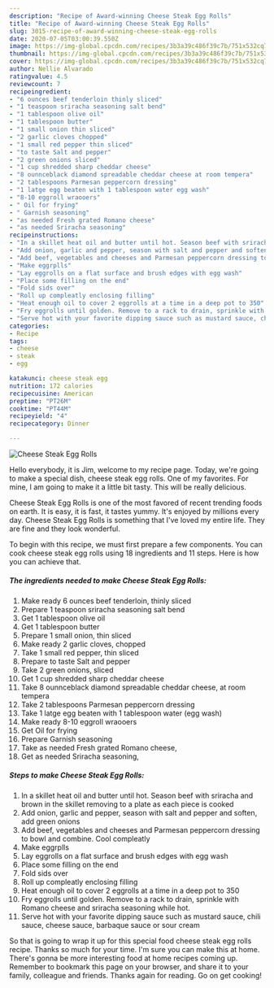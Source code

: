 ```yaml
---
description: "Recipe of Award-winning Cheese Steak Egg Rolls"
title: "Recipe of Award-winning Cheese Steak Egg Rolls"
slug: 3015-recipe-of-award-winning-cheese-steak-egg-rolls
date: 2020-07-05T03:00:39.550Z
image: https://img-global.cpcdn.com/recipes/3b3a39c486f39c7b/751x532cq70/cheese-steak-egg-rolls-recipe-main-photo.jpg
thumbnail: https://img-global.cpcdn.com/recipes/3b3a39c486f39c7b/751x532cq70/cheese-steak-egg-rolls-recipe-main-photo.jpg
cover: https://img-global.cpcdn.com/recipes/3b3a39c486f39c7b/751x532cq70/cheese-steak-egg-rolls-recipe-main-photo.jpg
author: Nellie Alvarado
ratingvalue: 4.5
reviewcount: 7
recipeingredient:
- "6 ounces beef tenderloin thinly sliced"
- "1 teaspoon sriracha seasoning salt bend"
- "1 tablespoon olive oil"
- "1 tablespoon butter"
- "1 small onion thin sliced"
- "2 garlic cloves chopped"
- "1 small red pepper thin sliced"
- "to taste Salt and pepper"
- "2 green onions sliced"
- "1 cup shredded sharp cheddar cheese"
- "8 ounnceblack diamond spreadable cheddar cheese at room tempera"
- "2 tablespoons Parmesan peppercorn dressing"
- "1 latge egg beaten with 1 tablespoon water egg wash"
- "8-10 eggroll wraooers"
- " Oil for frying"
- " Garnish seasoning"
- "as needed Fresh grated Romano cheese"
- "as needed Sriracha seasoning"
recipeinstructions:
- "In a skillet heat oil and butter until hot. Season beef with sriracha and brown in the skillet removing to a plate as each piece is cooked"
- "Add onion, garlic and pepper, season with salt and pepper and soften, add green onions"
- "Add beef, vegetables and cheeses and Parmesan peppercorn dressing to bowl and combine. Cool compleatly"
- "Make eggrplls"
- "Lay eggrolls on a flat surface and brush edges with egg wash"
- "Place some filling on the end"
- "Fold sids over"
- "Roll up compleatly enclosing filling"
- "Heat enough oil to cover 2 eggrolls at a time in a deep pot to 350"
- "Fry eggrolls until golden. Remove to a rack to drain, sprinkle with Romano cheese and sriracha seasoning while hot."
- "Serve hot with your favorite dipping sauce such as mustard sauce, chili sauce, cheese sauce, barbaque sauce or sour cream"
categories:
- Recipe
tags:
- cheese
- steak
- egg

katakunci: cheese steak egg 
nutrition: 172 calories
recipecuisine: American
preptime: "PT26M"
cooktime: "PT44M"
recipeyield: "4"
recipecategory: Dinner

---
```



![Cheese Steak Egg Rolls](https://img-global.cpcdn.com/recipes/3b3a39c486f39c7b/751x532cq70/cheese-steak-egg-rolls-recipe-main-photo.jpg)

Hello everybody, it is Jim, welcome to my recipe page. Today, we're going to make a special dish, cheese steak egg rolls. One of my favorites. For mine, I am going to make it a little bit tasty. This will be really delicious.



Cheese Steak Egg Rolls is one of the most favored of recent trending foods on earth. It is easy, it is fast, it tastes yummy. It's enjoyed by millions every day. Cheese Steak Egg Rolls is something that I've loved my entire life. They are fine and they look wonderful.


To begin with this recipe, we must first prepare a few components. You can cook cheese steak egg rolls using 18 ingredients and 11 steps. Here is how you can achieve that.

<!--inarticleads1-->

##### The ingredients needed to make Cheese Steak Egg Rolls:

1. Make ready 6 ounces beef tenderloin, thinly sliced
1. Prepare 1 teaspoon sriracha seasoning salt bend
1. Get 1 tablespoon olive oil
1. Get 1 tablespoon butter
1. Prepare 1 small onion, thin sliced
1. Make ready 2 garlic cloves, chopped
1. Take 1 small red pepper, thin sliced
1. Prepare to taste Salt and pepper
1. Take 2 green onions, sliced
1. Get 1 cup shredded sharp cheddar cheese
1. Take 8 ounnceblack diamond spreadable cheddar cheese, at room tempera
1. Take 2 tablespoons Parmesan peppercorn dressing
1. Take 1 latge egg beaten with 1 tablespoon water (egg wash)
1. Make ready 8-10 eggroll wraooers
1. Get  Oil for frying
1. Prepare  Garnish seasoning
1. Take as needed Fresh grated Romano cheese,
1. Get as needed Sriracha seasoning,




<!--inarticleads2-->

##### Steps to make Cheese Steak Egg Rolls:

1. In a skillet heat oil and butter until hot. Season beef with sriracha and brown in the skillet removing to a plate as each piece is cooked
1. Add onion, garlic and pepper, season with salt and pepper and soften, add green onions
1. Add beef, vegetables and cheeses and Parmesan peppercorn dressing to bowl and combine. Cool compleatly
1. Make eggrplls
1. Lay eggrolls on a flat surface and brush edges with egg wash
1. Place some filling on the end
1. Fold sids over
1. Roll up compleatly enclosing filling
1. Heat enough oil to cover 2 eggrolls at a time in a deep pot to 350
1. Fry eggrolls until golden. Remove to a rack to drain, sprinkle with Romano cheese and sriracha seasoning while hot.
1. Serve hot with your favorite dipping sauce such as mustard sauce, chili sauce, cheese sauce, barbaque sauce or sour cream




So that is going to wrap it up for this special food cheese steak egg rolls recipe. Thanks so much for your time. I'm sure you can make this at home. There's gonna be more interesting food at home recipes coming up. Remember to bookmark this page on your browser, and share it to your family, colleague and friends. Thanks again for reading. Go on get cooking!
